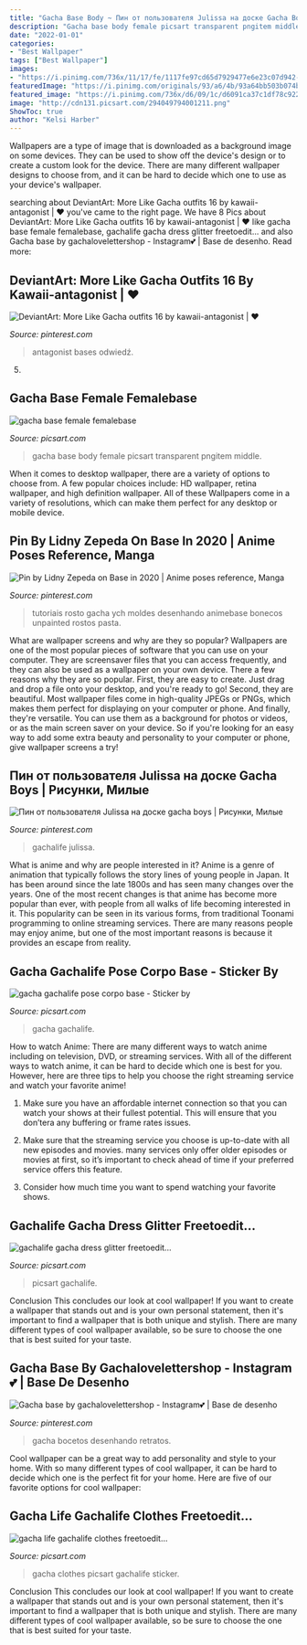 ```yaml
---
title: "Gacha Base Body ~ Пин от пользователя Julissa на доске Gacha Boys"
description: "Gacha base body female picsart transparent pngitem middle"
date: "2022-01-01"
categories:
- "Best Wallpaper"
tags: ["Best Wallpaper"]
images:
- "https://i.pinimg.com/736x/11/17/fe/1117fe97cd65d7929477e6e23c07d942--anime-outfits-chibi.jpg?b=t"
featuredImage: "https://i.pinimg.com/originals/93/a6/4b/93a64bb503b074b845aaba3f1dcbe8d7.jpg"
featured_image: "https://i.pinimg.com/736x/d6/09/1c/d6091ca37c1df78c92286d37cdd4c0bb.jpg"
image: "http://cdn131.picsart.com/294049794001211.png"
ShowToc: true
author: "Kelsi Harber"
---
```



Wallpapers are a type of image that is downloaded as a background image on some devices. They can be used to show off the device's design or to create a custom look for the device. There are many different wallpaper designs to choose from, and it can be hard to decide which one to use as your device's wallpaper.

	

		
searching about DeviantArt: More Like Gacha outfits 16 by kawaii-antagonist | ♥ you've came to the right page. We have 8 Pics about DeviantArt: More Like Gacha outfits 16 by kawaii-antagonist | ♥ like gacha base female femalebase, gachalife gacha dress glitter freetoedit... and also Gacha base by gachalovelettershop - Instagram💕 | Base de desenho. Read more:
		
    
## DeviantArt: More Like Gacha Outfits 16 By Kawaii-antagonist | ♥

<img loading=lazy src="https://i.pinimg.com/736x/11/17/fe/1117fe97cd65d7929477e6e23c07d942--anime-outfits-chibi.jpg?b=t" onerror="this.onerror=null;this.src='https://tse2.mm.bing.net/th?id=OIP.fOrezCrLe_uKWrTzvuMpAAHaFU&amp;pid=15.1';" alt="DeviantArt: More Like Gacha outfits 16 by kawaii-antagonist | ♥">

_Source: pinterest.com_

>antagonist bases odwiedź. 

	

5.

    
## Gacha Base Female Femalebase

<img loading=lazy src="http://cdn131.picsart.com/294049794001211.png" onerror="this.onerror=null;this.src='https://tse1.mm.bing.net/th?id=OIP.EXbDx4Vbe2E9PAZ16kpeBQHaJ6&amp;pid=15.1';" alt="gacha base female femalebase">

_Source: picsart.com_

>gacha base body female picsart transparent pngitem middle. 

	

When it comes to desktop wallpaper, there are a variety of options to choose from. A few popular choices include: HD wallpaper, retina wallpaper, and high definition wallpaper. All of these Wallpapers come in a variety of resolutions, which can make them perfect for any desktop or mobile device. 

    
## Pin By Lidny Zepeda On Base In 2020 | Anime Poses Reference, Manga

<img loading=lazy src="https://i.pinimg.com/originals/93/a6/4b/93a64bb503b074b845aaba3f1dcbe8d7.jpg" onerror="this.onerror=null;this.src='https://tse4.mm.bing.net/th?id=OIP.ijNEXWDKv_QiDaiSeC0GdAHaKa&amp;pid=15.1';" alt="Pin by Lidny Zepeda on Base in 2020 | Anime poses reference, Manga">

_Source: pinterest.com_

>tutoriais rosto gacha ych moldes desenhando animebase bonecos unpainted rostos pasta. 

	

What are wallpaper screens and why are they so popular?
Wallpapers are one of the most popular pieces of software that you can use on your computer. They are screensaver files that you can access frequently, and they can also be used as a wallpaper on your own device. There a few reasons why they are so popular. First, they are easy to create. Just drag and drop a file onto your desktop, and you're ready to go! Second, they are beautiful. Most wallpaper files come in high-quality JPEGs or PNGs, which makes them perfect for displaying on your computer or phone. And finally, they're versatile. You can use them as a background for photos or videos, or as the main screen saver on your device. So if you're looking for an easy way to add some extra beauty and personality to your computer or phone, give wallpaper screens a try!

    
## Пин от пользователя Julissa на доске Gacha Boys | Рисунки, Милые

<img loading=lazy src="https://i.pinimg.com/736x/d6/09/1c/d6091ca37c1df78c92286d37cdd4c0bb.jpg" onerror="this.onerror=null;this.src='https://tse2.mm.bing.net/th?id=OIP.86II-Y9EKbvxvQclK7507wHaHa&amp;pid=15.1';" alt="Пин от пользователя Julissa на доске gacha boys | Рисунки, Милые">

_Source: pinterest.com_

>gachalife julissa. 

	

What is anime and why are people interested in it?
Anime is a genre of animation that typically follows the story lines of young people in Japan. It has been around since the late 1800s and has seen many changes over the years. One of the most recent changes is that anime has become more popular than ever, with people from all walks of life becoming interested in it. This popularity can be seen in its various forms, from traditional Toonami programming to online streaming services. There are many reasons people may enjoy anime, but one of the most important reasons is because it provides an escape from reality.

    
## Gacha Gachalife Pose Corpo Base - Sticker By

<img loading=lazy src="http://cdn130.picsart.com/306166494114211.png" onerror="this.onerror=null;this.src='https://tse3.mm.bing.net/th?id=OIP.WlGTVtpCK5KK7-WX9f7XtwAAAA&amp;pid=15.1';" alt="gacha gachalife pose corpo base - Sticker by">

_Source: picsart.com_

>gacha gachalife. 

	

How to watch Anime: There are many different ways to watch anime including on television, DVD, or streaming services.
With all of the different ways to watch anime, it can be hard to decide which one is best for you. However, here are three tips to help you choose the right streaming service and watch your favorite anime!
1. Make sure you have an affordable internet connection so that you can watch your shows at their fullest potential. This will ensure that you don’tera any buffering or frame rates issues.

2. Make sure that the streaming service you choose is up-to-date with all new episodes and movies. many services only offer older episodes or movies at first, so it’s important to check ahead of time if your preferred service offers this feature.

3. Consider how much time you want to spend watching your favorite shows.

    
## Gachalife Gacha Dress Glitter Freetoedit...

<img loading=lazy src="https://cdn130.picsart.com/299682474196211.png" onerror="this.onerror=null;this.src='https://tse2.mm.bing.net/th?id=OIP.693vYDkhGWDAJ_wAy3Q_9AHaPO&amp;pid=15.1';" alt="gachalife gacha dress glitter freetoedit...">

_Source: picsart.com_

>picsart gachalife. 

	

Conclusion
This concludes our look at cool wallpaper! If you want to create a wallpaper that stands out and is your own personal statement, then it's important to find a wallpaper that is both unique and stylish. There are many different types of cool wallpaper available, so be sure to choose the one that is best suited for your taste.

    
## Gacha Base By Gachalovelettershop - Instagram💕 | Base De Desenho

<img loading=lazy src="https://i.pinimg.com/736x/b9/6e/2b/b96e2b589bbb7cc7a8602e74b41fd3b5.jpg" onerror="this.onerror=null;this.src='https://tse1.mm.bing.net/th?id=OIP.18WK12fr8NJ9wDaKGUibqgHaJ2&amp;pid=15.1';" alt="Gacha base by gachalovelettershop - Instagram💕 | Base de desenho">

_Source: pinterest.com_

>gacha bocetos desenhando retratos. 

	

Cool wallpaper can be a great way to add personality and style to your home. With so many different types of cool wallpaper, it can be hard to decide which one is the perfect fit for your home. Here are five of our favorite options for cool wallpaper: 

    
## Gacha Life Gachalife Clothes Freetoedit...

<img loading=lazy src="https://cdn130.picsart.com/301334926325211.png" onerror="this.onerror=null;this.src='https://tse2.mm.bing.net/th?id=OIP.99ozE3Hsp2Pwa6DxHvwgqwHaKB&amp;pid=15.1';" alt="gacha life gachalife clothes freetoedit...">

_Source: picsart.com_

>gacha clothes picsart gachalife sticker. 

	

Conclusion
This concludes our look at cool wallpaper! If you want to create a wallpaper that stands out and is your own personal statement, then it's important to find a wallpaper that is both unique and stylish. There are many different types of cool wallpaper available, so be sure to choose the one that is best suited for your taste.


